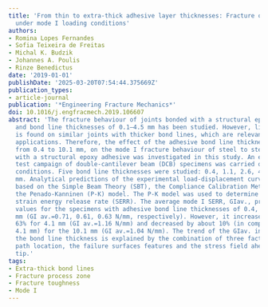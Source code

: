 ```yaml
---
title: 'From thin to extra-thick adhesive layer thicknesses: Fracture of bonded joints
  under mode I loading conditions'
authors:
- Romina Lopes Fernandes
- Sofia Teixeira de Freitas
- Michal K. Budzik
- Johannes A. Poulis
- Rinze Benedictus
date: '2019-01-01'
publishDate: '2025-03-20T07:54:44.375669Z'
publication_types:
- article-journal
publication: '*Engineering Fracture Mechanics*'
doi: 10.1016/j.engfracmech.2019.106607
abstract: 'The fracture behaviour of joints bonded with a structural epoxy adhesive
  and bond line thicknesses of 0.1–4.5 mm has been studied. However, limited research
  is found on similar joints with thicker bond lines, which are relevant for maritime
  applications. Therefore, the effect of the adhesive bond line thickness, varying
  from 0.4 to 10.1 mm, on the mode I fracture behaviour of steel to steel joints bonded
  with a structural epoxy adhesive was investigated in this study. An experimental
  test campaign of double-cantilever beam (DCB) specimens was carried out in laboratory
  conditions. Five bond line thicknesses were studied: 0.4, 1.1, 2.6, 4.1 and 10.1
  mm. Analytical predictions of the experimental load-displacement curves were performed
  based on the Simple Beam Theory (SBT), the Compliance Calibration Method (CCM) and
  the Penado-Kanninen (P-K) model. The P-K model was used to determine the mode I
  strain energy release rate (SERR). The average mode I SERR, GIav., presented similar
  values for the specimens with adhesive bond line thicknesses of 0.4, 1.1 and 2.6
  mm (GI av.=0.71, 0.61, 0.63 N/mm, respectively). However, it increased by approximately
  63% for 4.1 mm (GI av.=1.16 N/mm) and decreased by about 10% (in comparison with
  4.1 mm) for the 10.1 mm (GI av.=1.04 N/mm). The trend of the GIav. in relation to
  the bond line thickness is explained by the combination of three factors: the crack
  path location, the failure surfaces features and the stress field ahead of the crack
  tip.'
tags:
- Extra-thick bond lines
- Fracture process zone
- Fracture toughness
- Mode I
---
```

